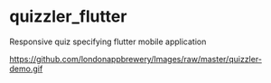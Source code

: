 # quizzler_flutter
Responsive quiz specifying flutter mobile application

https://github.com/londonappbrewery/Images/raw/master/quizzler-demo.gif
